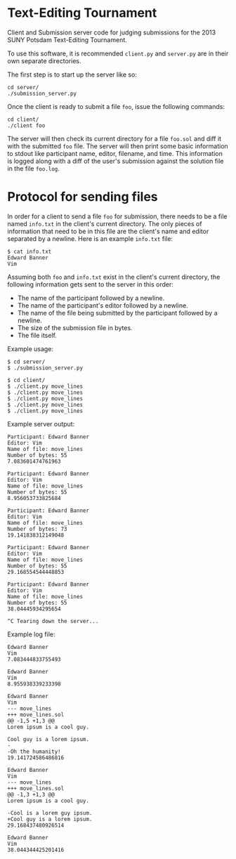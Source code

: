 # Text-Editing Tournament

Client and Submission server code for judging submissions for the 2013 SUNY Potsdam Text-Editing Tournament.

To use this software, it is recommended `client.py` and `server.py` are in
their own separate directories.

The first step is to start up the server like so:

    cd server/
    ./submission_server.py

Once the client is ready to submit a file `foo`, issue the following commands:

    cd client/
    ./client foo

The server will then check its current directory for a file `foo.sol` and diff
it with the submitted `foo` file. The server will then print some basic
information to stdout like participant name, editor, filename, and time. This
information is logged along with a diff of the user's submission against the
solution file in the file `foo.log`.

# Protocol for sending files

In order for a client to send a file `foo` for submission, there needs to be a
file named `info.txt` in the client's current directory.  The only pieces of
information that need to be in this file are the client's name and editor
separated by a newline. Here is an example `info.txt` file:

    $ cat info.txt
    Edward Banner
    Vim

Assuming both `foo` and `info.txt` exist in the client's current directory, the
following information gets sent to the server in this order:

* The name of the participant followed by a newline.
* The name of the participant's editor followed by a newline.
* The name of the file being submitted by the participant followed by a newline.
* The size of the submission file in bytes.
* The file itself.

Example usage:

    $ cd server/
    $ ./submission_server.py

    $ cd client/
    $ ./client.py move_lines
    $ ./client.py move_lines
    $ ./client.py move_lines
    $ ./client.py move_lines
    $ ./client.py move_lines

Example server output:
    
    Participant: Edward Banner
    Editor: Vim
    Name of file: move_lines
    Number of bytes: 55
    7.083601474761963

    Participant: Edward Banner
    Editor: Vim
    Name of file: move_lines
    Number of bytes: 55
    8.956053733825684

    Participant: Edward Banner
    Editor: Vim
    Name of file: move_lines
    Number of bytes: 73
    19.141838312149048

    Participant: Edward Banner
    Editor: Vim
    Name of file: move_lines
    Number of bytes: 55
    29.168554544448853

    Participant: Edward Banner
    Editor: Vim
    Name of file: move_lines
    Number of bytes: 55
    38.04445934295654

    ^C Tearing down the server...

Example log file:

    Edward Banner
    Vim
    7.083444833755493

    Edward Banner
    Vim
    8.955938339233398

    Edward Banner
    Vim
    --- move_lines
    +++ move_lines.sol
    @@ -1,5 +1,3 @@
    Lorem ipsum is a cool guy.
 
    Cool guy is a lorem ipsum.
    -
    -Oh the humanity!
    19.141724586486816

    Edward Banner
    Vim
    --- move_lines
    +++ move_lines.sol
    @@ -1,3 +1,3 @@
    Lorem ipsum is a cool guy.
 
    -Cool is a lorem guy ipsum.
    +Cool guy is a lorem ipsum.
    29.168437480926514

    Edward Banner
    Vim
    38.044344425201416
